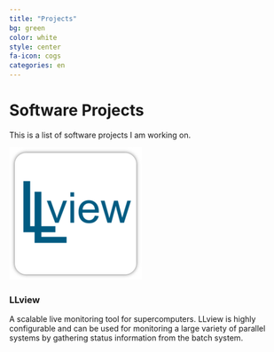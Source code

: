 ```yaml
---
title: "Projects"
bg: green
color: white
style: center
fa-icon: cogs
categories: en
---
```


# Software Projects
This is a list of software projects I am working on.

<div class="softwarelist">
<div class="swlogoBox">
<img class="swlogo" src="img/logos/llview.png"/>
</div>

<div class="swdescription">
<h3>LLview</h3>

A scalable live monitoring tool for supercomputers. LLview is highly configurable and can be used
for monitoring a large variety of parallel systems by gathering status information from the batch
system.
</div>
</div>